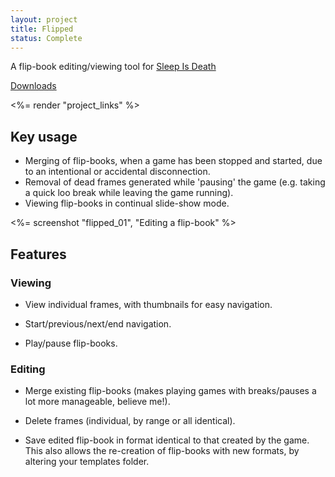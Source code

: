 ```yaml
---
layout: project
title: Flipped
status: Complete
---
```


A flip-book editing/viewing tool for [Sleep Is Death](http://sleepisdeath.net)

[Downloads](releases/)

<%= render "project_links" %>

Key usage
---------

* Merging of flip-books, when a game has been stopped and started, due to an intentional or accidental disconnection.
* Removal of dead frames generated while 'pausing' the game (e.g. taking a quick loo break while leaving the game running).
* Viewing flip-books in continual slide-show mode.

<%= screenshot "flipped_01", "Editing a flip-book" %>

Features
--------

### Viewing

* View individual frames, with thumbnails for easy navigation.

* Start/previous/next/end navigation.

* Play/pause flip-books.

### Editing

* Merge existing flip-books (makes playing games with breaks/pauses a lot more manageable, believe me!).

* Delete frames (individual, by range or all identical).

* Save edited flip-book in format identical to that created by the game. This also allows the re-creation of flip-books with new formats, by altering your templates folder.